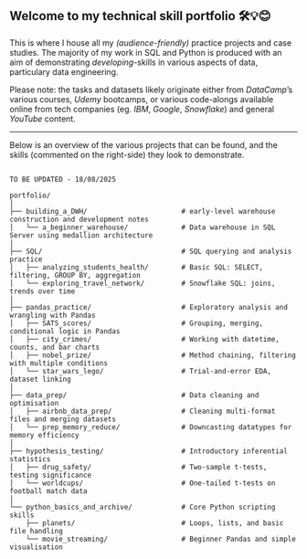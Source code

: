 ## Welcome to my technical skill portfolio 🛠️💡😊

This is where I house all my _(audience-friendly)_ practice projects and case studies. 
The majority of my work in SQL and Python is produced with an aim of demonstrating _developing_-skills in various aspects of data, particulary data engineering.

Please note: the tasks and datasets likely originate either from _DataCamp_’s various courses, _Udemy_ bootcamps, or various code-alongs available online from tech companies (eg. _IBM_, _Google_, _Snowflake_) and general _YouTube_ content.

---

Below is an overview of the various projects that can be found, and the skills (commented on the right-side) they look to demonstrate. 

```

TO BE UPDATED - 18/08/2025

portfolio/
│
├── building_a_DWH/                       # early-level warehouse construction and development notes
│   └── a_beginner_warehouse/             # Data warehouse in SQL Server using medallion architecture
│
├── SQL/                                  # SQL querying and analysis practice
│   ├── analyzing_students_health/        # Basic SQL: SELECT, filtering, GROUP BY, aggregation
│   └── exploring_travel_network/         # Snowflake SQL: joins, trends over time
│
├── pandas_practice/                      # Exploratory analysis and wrangling with Pandas
│   ├── SATS_scores/                      # Grouping, merging, conditional logic in Pandas
│   ├── city_crimes/                      # Working with datetime, counts, and bar charts
│   ├── nobel_prize/                      # Method chaining, filtering with multiple conditions
│   └── star_wars_lego/                   # Trial-and-error EDA, dataset linking
│
├── data_prep/                            # Data cleaning and optimisation
│   ├── airbnb_data_prep/                 # Cleaning multi-format files and merging datasets
│   └── prep_memory_reduce/               # Downcasting datatypes for memory efficiency
│
├── hypothesis_testing/                   # Introductory inferential statistics
│   ├── drug_safety/                      # Two-sample t-tests, testing significance
│   └── worldcups/                        # One-tailed t-tests on football match data
│
└── python_basics_and_archive/            # Core Python scripting skills
    ├── planets/                          # Loops, lists, and basic file handling
    └── movie_streaming/                  # Beginner Pandas and simple visualisation

```
